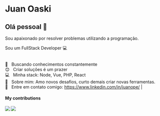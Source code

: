 # Juan Oaski

## Olá pessoal 👋
Sou apaixonado por resolver problemas utilizando a programação.

Sou um FullStack Developer :computer:

 <br/> :purple_heart: &nbsp; Buscando conhecimentos constantemente
 <br/> :blush: &nbsp; Criar soluções é um prazer
 <br/> :computer: &nbsp; Minha stack: Node, Vue, PHP, React
 <br/> 💬  &nbsp; Sobre mim: Amo novos desafios, curto demais criar novas ferramentas.
 <br/> :email: &nbsp; Entre em contato comigo: https://www.linkedin.com/in/juanope/
| 

#### My contributions
<a href="#">
  <img align="left" src="https://github-readme-stats.vercel.app/api?username=juanoaski&count_private=true&show_icons=true&theme=dracula" />
</a>
<a href="#">
  <img align="left" src="https://github-readme-stats.vercel.app/api/top-langs/?username=juanoaski&theme=dracula&langcount=8" />
</a>

